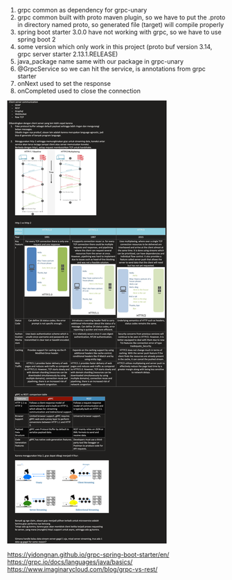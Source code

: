 1. grpc common as dependency for grpc-unary
2. grpc common built with proto maven plugin, so we have to put the .proto in directory named proto, so generated file (target) will compile properly
3. spring boot starter 3.0.0 have not working with grpc, so we have to use spring boot 2
4. some version which only work in this project (proto buf version 3.14, grpc server starter 2.13.1.RELEASE) 
5. java_package name same with our package in grpc-unary
6. @GrpcService so we can hit the service, is annotations from grpc starter
7. onNext used to set the response
8. onCompleted used to close the connection


![img.png](img.png)

https://yidongnan.github.io/grpc-spring-boot-starter/en/
https://grpc.io/docs/languages/java/basics/
https://www.imaginarycloud.com/blog/grpc-vs-rest/